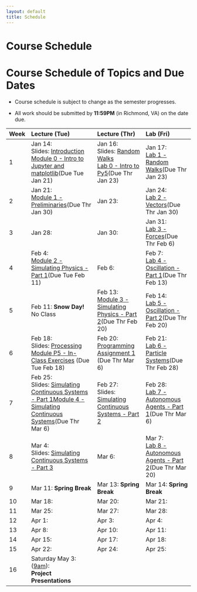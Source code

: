 ```yaml
---
layout: default
title: Schedule
---
```


# Course Schedule

# Course Schedule of Topics and Due Dates

* Course schedule is subject to change as the semester progresses. 

* All work should be submitted by **11:59PM** (in Richmond, VA) on the date due.

| Week | Lecture (Tue)                              | Lecture (Thr)                                 | Lab (Fri)                                        |
| :--- | :---                                       | :---                                          | :---                                             |
| 1    | Jan 14: <br />Slides: [Introduction](lectures/01-Introduction.pdf) <br />[Module 0 - Intro to Jupyter and matplotlib](module/0)(Due Tue Jan 21)          | Jan 16: <br />Slides: [Random Walks](lectures/02-Random-Walks.pdf)<br />[Lab 0 - Intro to Py5](lab/0)(Due Thr Jan 23)                                       | Jan 17: <br />[Lab 1 - Random Walks](lab/1)(Due Thr Jan 23)                  |
| 2    | Jan  21:<br />[Module 1 - Preliminaries](module/1)(Due Thr Jan 30)    | Jan  23:      | Jan  24: <br />[Lab 2 - Vectors](lab/2)(Due Thr Jan 30)         |
| 3    | Jan 28:     | Jan 30:       | Jan 31: <br />[Lab 3 - Forces](lab/3)(Due Thr Feb 6)          |
| 4    | Feb 4: <br />[Module 2 - Simulating Physics - Part 1](module/2)(Due Tue Feb 11)     | Feb 6:        | Feb 7: <br />[Lab 4 - Oscillation - Part 1](lab/4)(Due Thr Feb 13)          |
| 5    | Feb 11: **Snow Day!**  <br /> No Class    | Feb 13: <br />[Module 3 - Simulating Physics - Part 2](module/3)(Due Thr Feb 20)      | Feb 14: <br />[Lab 5 - Oscillation - Part 2](lab/5)(Due Thr Feb 20)          |
| 6    | Feb 18: <br />Slides: [Processing](lectures/Processing.pdf)<br />[Module P5 - In-Class Exercises](https://classroom.github.com/a/ixX7oKS7) (Due Tue Feb 18)   | Feb 20:  <br />[Programming Assignment 1](assignment/1) (Due Thr Mar 6)   | Feb 21:  <br />[Lab 6 - Particle Systems](lab/6)(Due Thr Feb 28)         |
| 7    | Feb 25: <br />Slides: [Simulating Continuous Systems - Part 1](lectures/ContinuousSimulationPart1.pdf)[Module 4 - Simulating Continuous Systems](module/4)(Due Thr Mar 6)     | Feb 27: <br />Slides: [Simulating Continuous Systems - Part 2](lectures/ContinuousSimulationPart2.pdf)      | Feb 28: <br />[Lab 7 - Autonomous Agents - Part 1](lab/7)(Due Thr Mar 6)         |
| 8    | Mar  4: <br />Slides: [Simulating Continuous Systems - Part 3](lectures/ContinuousSimulationPart3.pdf)     | Mar 6:        | Mar 7: <br />[Lab 8 - Autonomous Agents - Part 2](lab/8)(Due Thr Mar 20)          |
| 9    | Mar 11: **Spring Break** | Mar 13: **Spring Break** | Mar 14: **Spring Break** |
| 10   | Mar 18:     | Mar 20:       | Mar 21:           |
| 11   | Mar 25:     | Mar 27:       | Mar 28:          |
| 12   | Apr 1:      | Apr 3:        | Apr 4:            |
| 13   | Apr 8:      | Apr 10:       | Apr 11:           |
| 14   | Apr 15:     | Apr 17:       | Apr 18:           |
| 15   | Apr 22:     | Apr 24:       | Apr 25:          |
| 16   | Saturday May 3: (<u>9am</u>):<br /> **Project Presentations**     |             |                        |
